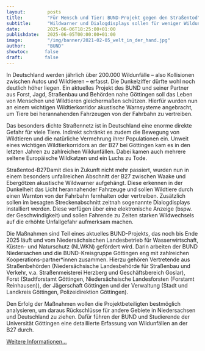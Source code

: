 ```yaml
---
layout:        posts
title:         "Für Mensch und Tier: BUND-Projekt gegen den Straßentod"
subtitle:      "Wildwarner und Dialogdisplays sollen für weniger Wildunfälle im Raum Göttingen sorgen"
date:          2025-06-06T18:25:00+01:00
publishdate:   2025-06-05T00:00:00+01:00
image:         "/img/banner/2021-02-05_welt_in_der_hand.jpg"
author:        "BUND"
showtoc:      false
draft:        false
---
```


In Deutschland werden jährlich über 200.000 Wildunfälle – also Kollisionen zwischen Autos und Wildtieren – erfasst. Die Dunkelziffer dürfte wohl noch deutlich höher liegen. Ein aktuelles Projekt des BUND und seiner Partner aus Forst, Jagd, Straßenbau und Behörden nahe Göttingen soll das Leben von Menschen und Wildtieren gleichermaßen schützen. Hierfür wurden nun an einem wichtigen Wildtierkorridor akustische Warnsysteme angebracht, um Tiere bei herannahenden Fahrzeugen von der Fahrbahn zu vertreiben.

Das besonders dichte Straßennetz ist in Deutschland eine enorme direkte Gefahr für viele Tiere. Indirekt schränkt es zudem die Bewegung von Wildtieren und die natürliche Vermehrung ihrer Populationen ein. Unweit eines wichtigen Wildtierkorridors an der B27 bei Göttingen kam es in den letzten Jahren zu zahlreichen Wildunfällen. Dabei kamen auch mehrere seltene Europäische Wildkatzen und ein Luchs zu Tode.

Straßentod-B27Damit dies in Zukunft nicht mehr passiert, wurden nun in einem besonders unfallreichen Abschnitt der B27 zwischen Waake und Ebergötzen akustische Wildwarner aufgehängt. Diese erkennen in der Dunkelheit das Licht herannahender Fahrzeuge und sollen Wildtiere durch einen Warnton von der Fahrbahn fernhalten oder vertreiben. Zusätzlich sollen im besagten Streckenabschnitt zeitnah sogenannte Dialogdisplays installiert werden. Diese verfügen über eine elektronische Anzeige (bspw. der Geschwindigkeit) und sollen Fahrende zu Zeiten starken
Wildwechsels auf die erhöhte Unfallgefahr aufmerksam machen.


Die Maßnahmen sind Teil eines aktuelles BUND-Projekts, das noch bis Ende 2025 läuft und vom Niedersächsischen Landesbetrieb für Wasserwirtschaft, Küsten- und Naturschutz (NLWKN) gefördert wird. Darin arbeiten der BUND Niedersachen und die BUND-Kreisgruppe Göttingen eng mit zahlreichen Kooperations-partner*innen zusammen. Hierzu gehören Vertretende aus Straßenbehörden (Niedersächsische Landesbehörde für Straßenbau und Verkehr, v.a. Straßenmeisterei Herzberg und Geschäftsbereich Goslar), Forst (Stadtforstamt Göttingen, Niedersächsische Landesforsten (Forstamt Reinhausen)), der Jägerschaft Göttingen und der Verwaltung (Stadt und Landkreis Göttingen, Polizeidirektion Göttingen).


Den Erfolg der Maßnahmen wollen die Projektbeteiligten bestmöglich analysieren, um daraus Rückschlüsse für andere Gebiete in Niedersachsen und Deutschland zu ziehen. Dafür führen der BUND und Studierende der Universität Göttingen eine detaillierte Erfassung von Wildunfällen an der B27 durch.

[Weitere Informationen...](https://www.bund-niedersachsen.de/ueber-uns/bund-projekte/aktuelle-projekte/reduzierung-der-strassenmortalitaet/)
